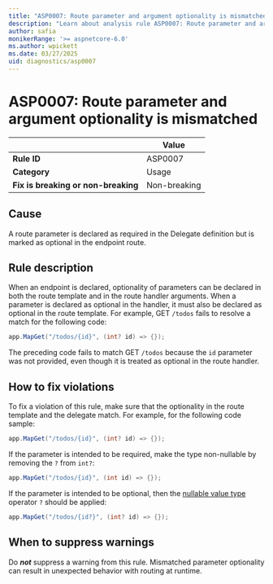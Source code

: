 ```yaml
---
title: "ASP0007: Route parameter and argument optionality is mismatched"
description: "Learn about analysis rule ASP0007: Route parameter and argument optionality is mismatched"
author: safia
monikerRange: '>= aspnetcore-6.0'
ms.author: wpickett
ms.date: 03/27/2025
uid: diagnostics/asp0007
---
```

# ASP0007: Route parameter and argument optionality is mismatched

|                                     | Value        |
| -                                   | -            |
| **Rule ID**                         | ASP0007      |
| **Category**                        | Usage        |
| **Fix is breaking or non-breaking** | Non-breaking |

## Cause

A route parameter is declared as required in the Delegate definition but is marked as optional in the endpoint route.

## Rule description

When an endpoint is declared, optionality of parameters can be declared in both the route template and in the route handler arguments. When a parameter is declared as optional in the handler, it must also be declared as optional in the route template. For example, GET `/todos` fails to resolve a match for the following code:

```csharp
app.MapGet("/todos/{id}", (int? id) => {});
```

The preceding code fails to match GET `/todos` because the `id` parameter was not provided, even though it is treated as optional in the route handler.

## How to fix violations

To fix a violation of this rule, make sure that the optionality in the route template and the delegate match. For example, for the following code sample:

```csharp
app.MapGet("/todos/{id}", (int? id) => {});
```

If the parameter is intended to be required, make the type non-nullable by removing the `?` from `int?`:

```csharp
app.MapGet("/todos/{id}", (int id) => {});
```

If the parameter is intended to be optional, then the  [nullable value type](/dotnet/csharp/language-reference/builtin-types/nullable-value-types) operator `?` should be applied:

```csharp
app.MapGet("/todos/{id?}", (int? id) => {});
```

## When to suppress warnings

Do ***not*** suppress a warning from this rule. Mismatched parameter optionality can result in unexpected behavior with routing at runtime.
